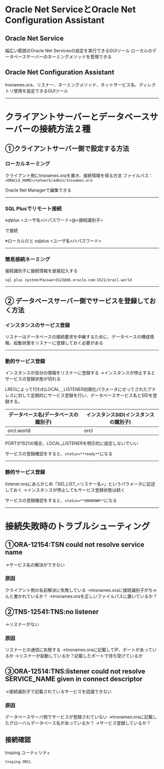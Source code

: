 # Oracle Net ServiceとOracle Net Configuration Assistant
## Oracle Net Service
幅広い範囲のOracle Net Servicesの設定を実行できるGUIツール
ローカルのデータベースサーバーのネーミングメソッドを管理できる
## Oracle Net Configuration Assistant
tnsnames.ora、リスナー、ネーミングメソッド、ネットサービス名、ディレクトリ使用を設定できるGUIツール

---
# クライアントサーバーとデータベースサーバーの接続方法２種

## ①クライアントサーバー側で設定する方法

### ローカルネーミング

クライアント側にtnsnames.oraを置き、接続情報を得る方法
ファイルパス：`<ORACLE_HOME>/network/admin/tnsnames.ora`

Oracle Net Managerで編集できる

---
### SQL Plusでリモート接続

sqlplus <ユーザ名>/<パスワード>@<接続識別子>

で接続

※ローカルだと
sqlplus <ユーザ名>/<パスワード>

---
### 簡易接続ネーミング

接続識別子に接続情報を直接記入する

`sql plus system/Password123@db.oracle.com:1521/oracl.world`

---

## ② データベースサーバー側でサービスを登録しておく方法

###  インスタンスのサービス登録

リスナーはデータベースの接続要求を中継するために、データベースの構成情報、起動状態をリスナーに登録しておく必要がある

---
### 動的サービス登録

インスタンスが自分の情報をリスナーに登録する
→インスタンスが停止するとサービスの登録状態が切れる

LREGによって行われLOCAL＿LISTENER初期化パラメータにせってされたアドレスに対して定期的にサービス登録を行い、データベースサービス名とSIDを登録する。

| データベース名(データベースの識別子) | インスタンスSID(インスタンスの識別子) |
| ------------------- | --------------------- |
| orcl.world          | orcl                  |
PORTが1521の場合、LOCAL_LISTENERを明示的に設定しないでいい

サービスの登録確認をすると、`status=**ready**`になる

---
### 静的サービス登録

listener.oraにあらかじめ「SID_LIST_<リスナー名>」というパラメータに記述しておく
→インスタンスが停止してもサービス登録状態は続く

サービスの登録確認をすると、`status=**UNKNOWN**`になる

---

# 接続失敗時のトラブルシューティング

## ①ORA-12154:TSN could not resolve service name
→サービス名の解決ができない
### 原因
クライアント側の名前解決に失敗している
→tnsnames.oraに接続識別子がちゃんと書かれているか？
→tnsnames.oraを正しいファイルパスに置いているか？
## ②TNS-12541:TNS:no listener
→リスナーがない
### 原因
リスナーとの通信に失敗する
→tnsnames.oraに記載してIP、ポートがあっているか
→リスナーが起動しているか？記載したポートで待ち受けているか
## ③ORA-12514:TNS:listener could not resolve SERVICE_NAME given in connect descriptor
→接続識別子で記載されているサービスを認識できない
### 原因
データベースサーバ側でサービスが登録されていない
→tnsnames.oraに記載したグローバルデータベース名があっているか？
→サービス登録しているか？

## 接続確認
tnsping ユーティリティ

`tnsping ORCL`